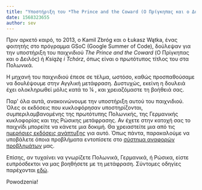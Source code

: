 ```yaml
---
title: "Υποστήριξη του *The Prince and the Coward (Ο Πρίγκηπας και ο Δειλός)*"
date: 1568323655
author: sev
---
```


Πριν αρκετό καιρό, το 2013, ο Kamil Zbróg και ο Łukasz Wątka, ένας φοιτητής στο πρόγραμμα GSoC (Google Summer of Code), δούλεψαν για την υποστήριξη του παιχνιδιού *The Prince and the Coward* (Ο Πρίγκηπας και ο Δειλός) ή *Książę i Tchórz*, όπως είναι ο πρωτότυπος τίτλος του στα Πολωνικά.

Η μηχανή του παιχνιδιού έπεσε σε τέλμα, ωστόσο, καθώς προσπαθούσαμε να δουλέψουμε στην Αγγλική μετάφραση. Δυστυχώς, εκείνη η δουλειά έχει ολοκληρωθεί μόλις κατά το ¼ , και χρειαζόμαστε τη βοήθειά σας.

Παρ' όλα αυτά, ανακοινώνουμε την υποστήριξη αυτού του παιχνιδιού. Όλες οι εκδόσεις που κυκλοφόρησαν υποστηρίζονται, συμπεριλαμβανομένης της πρωτότυπης Πολωνικής, της Γερμανικής κυκλοφορίας και της Ρώσικης μετάφρασης. Αν έχετε στην κατοχή σας το παιχνίδι μπορείτε να κάνετε μια δοκιμή. Θα χρειαστείτε μια από τις [ημερήσιες εκδόσεις ανάπτυξης](https://buildbot.scummvm.org/builds.html) για αυτό. Όπως πάντα, παρακαλούμε να υποβάλετε όποια προβλήματα εντοπίσετε στο [σύστημα αναφορών προβλημάτων](https://bugs.scummvm.org/) μας.

Επίσης, αν τυχαίνει να γνωρίζετε Πολωνικά, Γερμανικά, ή Ρώσικα, είστε ευπρόσδεκτοι να μας βοηθήσετε με τη μετάφραση. Σύντομες οδηγίες παρέχονται [εδώ](https://wiki.scummvm.org/index.php?title=Prince#Translation).

Powodzenia!
